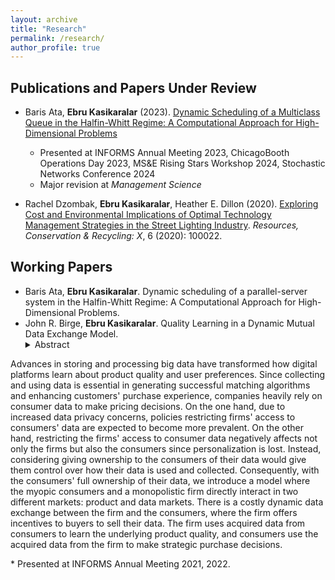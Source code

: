 ```yaml
---
layout: archive
title: "Research"
permalink: /research/
author_profile: true
---
```



## Publications and Papers Under Review
* Baris Ata, **Ebru Kasikaralar** (2023). [Dynamic Scheduling of a Multiclass Queue in the Halfin-Whitt Regime: A Computational Approach for High-Dimensional Problems](https://arxiv.org/abs/2311.18128)
  * Presented at INFORMS Annual Meeting 2023, ChicagoBooth Operations Day 2023, MS&E Rising Stars Workshop 2024, Stochastic Networks Conference 2024
  * Major revision at _Management Science_
  
* Rachel Dzombak, **Ebru Kasikaralar**, Heather E. Dillon (2020). [Exploring Cost and Environmental Implications of Optimal Technology Management Strategies in the Street Lighting Industry](https://www.sciencedirect.com/science/article/pii/S2590289X19300192). _Resources, Conservation & Recycling: X_, 6 (2020): 100022.

## Working Papers
* Baris Ata, **Ebru Kasikaralar**. Dynamic scheduling of a parallel-server system in the Halfin-Whitt Regime: A Computational Approach for High-Dimensional Problems.
* John R. Birge, **Ebru Kasikaralar**. Quality Learning in a Dynamic Mutual Data Exchange Model.
   <details><summary>Abstract</summary>   
Advances in storing and processing big data have transformed how digital platforms learn about product quality and user preferences. Since collecting and using data is essential in generating successful matching algorithms and enhancing customers' purchase experience, companies heavily rely on consumer data to make pricing decisions. On the one hand, due to increased data privacy concerns, policies restricting firms' access to consumers' data are expected to become more prevalent. On the other hand, restricting the firms' access to consumer data negatively affects not only the firms but also the consumers since personalization is lost. Instead, considering giving ownership to the consumers of their data would give them control over how their data is used and collected. Consequently, with the consumers' full ownership of their data, we introduce a model where the myopic consumers and a monopolistic firm directly interact in two different markets: product and data markets. There is a costly dynamic data exchange between the firm and the consumers, where the firm offers incentives to buyers to sell their data. The firm uses acquired data from consumers to learn the underlying product quality, and consumers use the acquired data from the firm to make strategic purchase decisions.
   </details>
   * Presented at INFORMS Annual Meeting 2021, 2022.


